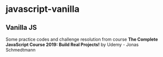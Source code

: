 # javascript-vanilla
## Vanilla JS 

Some practice codes and challenge resolution from course **The Complete JavaScript Course 2019: Build Real Projects!** by Udemy - Jonas Schmedtmann


